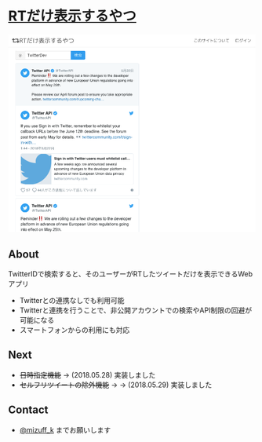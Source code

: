 # [RTだけ表示するやつ](https://retweetlog.herokuapp.com)

![toppage](images/toppage.png)

## About

TwitterIDで検索すると、そのユーザーがRTしたツイートだけを表示できるWebアプリ

+ Twitterとの連携なしでも利用可能
+ Twitterと連携を行うことで、非公開アカウントでの検索やAPI制限の回避が可能になる
+ スマートフォンからの利用にも対応

## Next

+ ~~日時指定機能~~ → (2018.05.28) 実装しました
+ ~~セルフリツイートの除外機能~~ → → (2018.05.29) 実装しました

## Contact

+ [@mizuff_k](https://twitter.com/mizuff_k) までお願いします